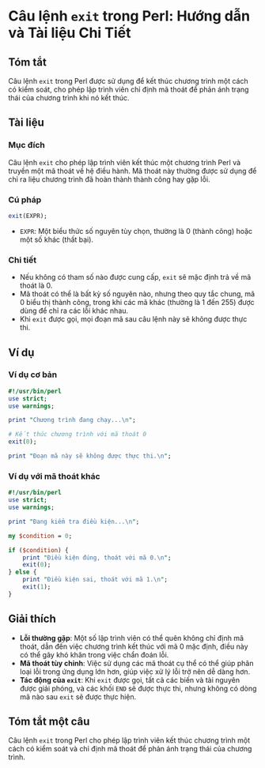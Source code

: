 <!--
Meta Description: # Câu lệnh `exit` trong Perl: Hướng dẫn và Tài liệu Chi Tiết ## Tóm tắt Câu lệnh `exit` trong Perl được sử dụng để kết thúc chương trình một cách có k...
Meta Keywords: exit, trình, thoát, được, perl
-->

# Câu lệnh `exit` trong Perl: Hướng dẫn và Tài liệu Chi Tiết

## Tóm tắt
Câu lệnh `exit` trong Perl được sử dụng để kết thúc chương trình một cách có kiểm soát, cho phép lập trình viên chỉ định mã thoát để phản ánh trạng thái của chương trình khi nó kết thúc.

## Tài liệu
### Mục đích
Câu lệnh `exit` cho phép lập trình viên kết thúc một chương trình Perl và truyền một mã thoát về hệ điều hành. Mã thoát này thường được sử dụng để chỉ ra liệu chương trình đã hoàn thành thành công hay gặp lỗi.

### Cú pháp
```perl
exit(EXPR);
```
- `EXPR`: Một biểu thức số nguyên tùy chọn, thường là 0 (thành công) hoặc một số khác (thất bại).

### Chi tiết
- Nếu không có tham số nào được cung cấp, `exit` sẽ mặc định trả về mã thoát là 0.
- Mã thoát có thể là bất kỳ số nguyên nào, nhưng theo quy tắc chung, mã 0 biểu thị thành công, trong khi các mã khác (thường là 1 đến 255) được dùng để chỉ ra các lỗi khác nhau.
- Khi `exit` được gọi, mọi đoạn mã sau câu lệnh này sẽ không được thực thi.

## Ví dụ
### Ví dụ cơ bản
```perl
#!/usr/bin/perl
use strict;
use warnings;

print "Chương trình đang chạy...\n";

# Kết thúc chương trình với mã thoát 0
exit(0);

print "Đoạn mã này sẽ không được thực thi.\n";
```

### Ví dụ với mã thoát khác
```perl
#!/usr/bin/perl
use strict;
use warnings;

print "Đang kiểm tra điều kiện...\n";

my $condition = 0;

if ($condition) {
    print "Điều kiện đúng, thoát với mã 0.\n";
    exit(0);
} else {
    print "Điều kiện sai, thoát với mã 1.\n";
    exit(1);
}
```

## Giải thích
- **Lỗi thường gặp**: Một số lập trình viên có thể quên không chỉ định mã thoát, dẫn đến việc chương trình kết thúc với mã 0 mặc định, điều này có thể gây khó khăn trong việc chẩn đoán lỗi.
- **Mã thoát tùy chỉnh**: Việc sử dụng các mã thoát cụ thể có thể giúp phân loại lỗi trong ứng dụng lớn hơn, giúp việc xử lý lỗi trở nên dễ dàng hơn.
- **Tác động của `exit`**: Khi `exit` được gọi, tất cả các biến và tài nguyên được giải phóng, và các khối `END` sẽ được thực thi, nhưng không có dòng mã nào sau `exit` sẽ được thực hiện.

## Tóm tắt một câu
Câu lệnh `exit` trong Perl cho phép lập trình viên kết thúc chương trình một cách có kiểm soát và chỉ định mã thoát để phản ánh trạng thái của chương trình.